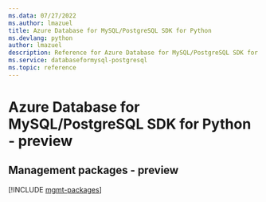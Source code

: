 ```yaml
---
ms.data: 07/27/2022
ms.author: lmazuel
title: Azure Database for MySQL/PostgreSQL SDK for Python
ms.devlang: python
author: lmazuel
description: Reference for Azure Database for MySQL/PostgreSQL SDK for Python
ms.service: databaseformysql-postgresql
ms.topic: reference
---
```

# Azure Database for MySQL/PostgreSQL SDK for Python - preview

## Management packages - preview
[!INCLUDE [mgmt-packages](database-for-mysql-postgresql-mgmt-index.md)]